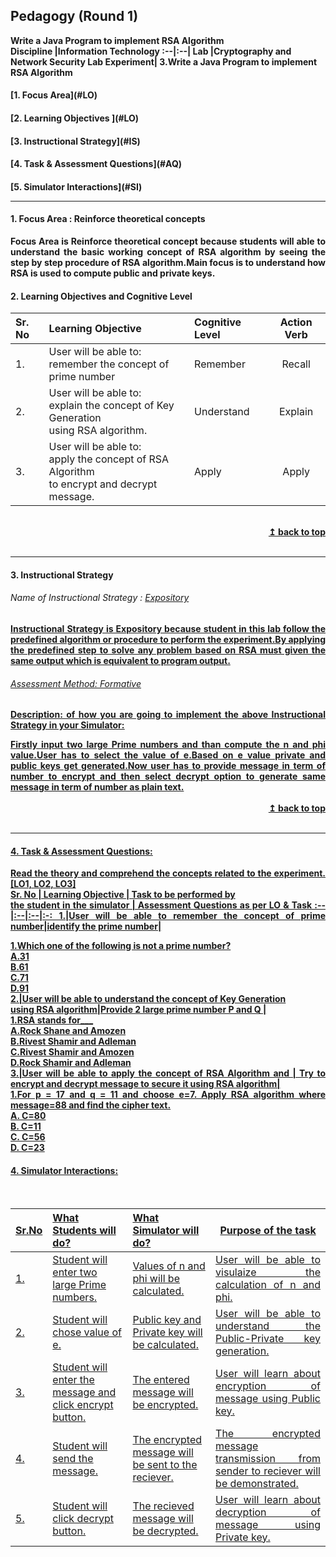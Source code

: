 ## Pedagogy (Round 1)
<b> Write a Java Program to implement RSA Algorithm <a name="top"></a></b> <br>
<b>Discipline |<b>Information Technology
:--|:--|
<b> Lab |<b>Cryptography and Network Security Lab
<b> Experiment| <b>3.Write a Java Program to implement RSA Algorithm

<h4> [1. Focus Area](#LO)
<h4> [2. Learning Objectives ](#LO)
<h4> [3. Instructional Strategy](#IS)
<h4> [4. Task & Assessment Questions](#AQ)
<h4> [5. Simulator Interactions](#SI)
<hr>

<a name="LO"></a>
#### 1. Focus Area : Reinforce theoretical concepts <br>
<div align="justify">Focus Area is Reinforce theoretical concept because students will able to understand the basic working concept of RSA algorithm by seeing the step by step procedure of RSA algorithm.Main focus is to understand how RSA is used to compute public and private keys.</div>


#### 2. Learning Objectives and Cognitive Level
Sr. No |  Learning Objective | Cognitive Level| Action Verb
:--|:--|:--|:-:
1.| User will be able to: <br>remember the concept of prime number|Remember|Recall
2.| User will be able to: <br>explain the concept of Key Generation <br> using RSA algorithm.|Understand|Explain
3.| User will be able to: <br>apply the concept of RSA Algorithm <br> to encrypt and decrypt message.|Apply|Apply

<br/>
<div align="right">
    <b><a href="#top">↥ back to top</a></b>
</div>
<br/>
<hr>

<a name="IS"></a>
#### 3. Instructional Strategy
###### Name of Instructional Strategy  :    <u> Expository<br>
<div align="justify"> Instructional Strategy is Expository because student in this lab follow the predefined algorithm or procedure to perform the experiment.By applying the predefined step to solve any problem based on RSA must given the same output which is equivalent to program output.
    
###### Assessment Method: Formative 

<u> <b>Description: </b> of how you are going to implement the above Instructional Strategy in your Simulator: </u>
<br>
 <div align="justify">Firstly input two large Prime numbers and than compute the n and phi value.User has to select the value of e.Based on e value private and public keys get generated.Now user has to provide message in term of number to encrypt and then select decrypt option to generate same message in term of number as plain text.</div>

<br/>
<div align="right">
    <b><a href="#top">↥ back to top</a></b>
</div>
<br/>
<hr>

<a name="AQ"></a>
#### 4. Task & Assessment Questions:

Read the theory and comprehend the concepts related to the experiment. [LO1, LO2, LO3]
<br>
Sr. No |	Learning Objective	| Task to be performed by <br> the student  in the simulator | Assessment Questions as per LO & Task
:--|:--|:--|:-:
1.|User will be able to remember the concept of prime number|identify the prime number|<div align="justify">1.Which one of the following is not a prime number?<br></div>A.31<br>B.61<br>C.71<br><b>D.91</b><br>
2.|User will be able to understand the concept of Key Generation <br> using RSA algorithm|Provide 2 large prime number P and Q |<div align="justify">1.RSA stands for___<br></div>A.Rock Shane and Amozen<br><b>B.Rivest Shamir and Adleman</b><br>C.Rivest Shamir and Amozen<br>D.Rock Shamir and Adleman<br>
3.|User will be able to apply the concept of RSA Algorithm and | Try to encrypt and decrypt message to secure it using RSA algorithm|<div align="justify">1.For p = 17 and q = 11 and choose e=7. Apply RSA algorithm where message=88 and find the cipher text. <br></div> <div align="centre">A. C=80 <br> <b>B. C=11</b> <br> C. C=56 <br> D. C=23 <br></div>

<a name="SI"></a>

#### 4. Simulator Interactions:
<br>

Sr.No | What Students will do? |	What Simulator will do?	| Purpose of the task
:--|:--|:--|:--:
1.| Student will enter two large Prime numbers. | Values of n and phi will be calculated. |<div align="justify">User will be able to visulaize the calculation of n and phi.</div>
2.| Student will chose value of e. | Public key and Private key will be calculated.  |<div align="justify">User will be able to understand the Public-Private key generation.</div>
3.| Student will enter the message and click encrypt button. | The entered message will be encrypted. |<div align="justify">User will learn about encryption of message using Public key.</div>
4.| Student will send the message. | The encrypted message will be sent to the reciever.  |<div align="justify">The encrypted message transmission from sender to reciever will be demonstrated.</div>
5.| Student will click decrypt button. | The recieved message will be decrypted.  |<div align="justify">User will learn about decryption of message using Private key.</div>
